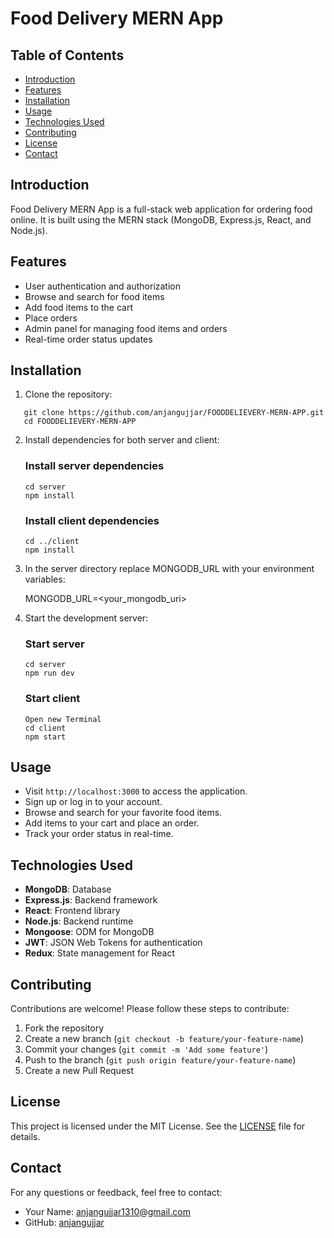 # Food Delivery MERN App

## Table of Contents

- [Introduction](#introduction)
- [Features](#features)
- [Installation](#installation)
- [Usage](#usage)
- [Technologies Used](#technologies-used)
- [Contributing](#contributing)
- [License](#license)
- [Contact](#contact)

## Introduction

Food Delivery MERN App is a full-stack web application for ordering food online. It is built using the MERN stack (MongoDB, Express.js, React, and Node.js).

## Features

- User authentication and authorization
- Browse and search for food items
- Add food items to the cart
- Place orders
- Admin panel for managing food items and orders
- Real-time order status updates

## Installation

1. Clone the repository:
```
   git clone https://github.com/anjangujjar/FOODDELIEVERY-MERN-APP.git
   cd FOODDELIEVERY-MERN-APP
```

2. Install dependencies for both server and client:
   
   ### Install server dependencies
   ```
   cd server
   npm install
   ```

   ### Install client dependencies
   ```
   cd ../client
   npm install
   ```

4. In the server directory replace MONGODB_URL with your environment variables:

   MONGODB_URL=<your_mongodb_uri>
  
5. Start the development server:

   ### Start server
   ```
   cd server
   npm run dev
   ```
   ### Start client
   ```
   Open new Terminal
   cd client
   npm start
   ```
## Usage

- Visit `http://localhost:3000` to access the application.
- Sign up or log in to your account.
- Browse and search for your favorite food items.
- Add items to your cart and place an order.
- Track your order status in real-time.

## Technologies Used

- **MongoDB**: Database
- **Express.js**: Backend framework
- **React**: Frontend library
- **Node.js**: Backend runtime
- **Mongoose**: ODM for MongoDB
- **JWT**: JSON Web Tokens for authentication
- **Redux**: State management for React

## Contributing

Contributions are welcome! Please follow these steps to contribute:

1. Fork the repository
2. Create a new branch (`git checkout -b feature/your-feature-name`)
3. Commit your changes (`git commit -m 'Add some feature'`)
4. Push to the branch (`git push origin feature/your-feature-name`)
5. Create a new Pull Request

## License

This project is licensed under the MIT License. See the [LICENSE](LICENSE) file for details.

## Contact

For any questions or feedback, feel free to contact:

- Your Name: [anjangujjar1310@gmail.com](mailto:anjangujjar1310@gmail.com)
- GitHub: [anjangujjar](https://github.com/anjangujjar)
